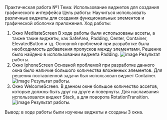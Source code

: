 Практическая работа №1
Тема: Использование виджетов для создания графического интерфейса
Цель работы: Научиться использовать различные виджеты для создания функциональных элементов и графической оболочки приложения.
Ход работы:
1) Окно MeditateScreen
В ходе работы были использованы ассеты, а также такие виджеты, как SafeArea, Padding, Center, Container, ElevatedButton и тд.
Основной проблемой при разработке была необходимость добавления пропусков между элементами. Решение было найдено в использовании
виджета Padding.
![image](https://user-images.githubusercontent.com/61077176/203875919-47d588d3-8a4b-4156-b8ee-05dff7d224c8.png)
Результат работы.
2) Окно IphoneScreen
Основной проблемой при разработке данного окна было наличие большого количества вложенных элементов. Для решения поставленной 
задачи был использован виджет Container.
![image](https://user-images.githubusercontent.com/61077176/203876034-50e6279f-9047-4580-b601-3a4ba494fa2d.png)
Результат работы.
3) Окно WelcomeScreen.
В данном окне большое количество ассетов, которые должны быть друг на друге и повернуты. Для наслаивания использовался виджет Stack, а для поворота RotationTransition.
![image](https://user-images.githubusercontent.com/61077176/203876062-c4edd4e8-dd29-4203-98a6-4e388fc7b6e5.png)
Результат работы.

Вывод: в ходе работы были изучены виджеты и созданы 3 окна.
